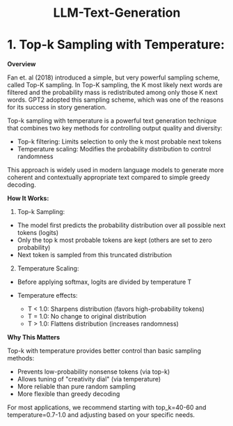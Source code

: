 <h1 align="center">LLM-Text-Generation</h1>

# **1. Top-k Sampling with Temperature:**
**Overview**

Fan et. al (2018) introduced a simple, but very powerful sampling scheme, called Top-K sampling. In Top-K sampling, the K most likely next words are filtered and the probability mass is redistributed among only those K next words. GPT2 adopted this sampling scheme, which was one of the reasons for its success in story generation.

Top-k sampling with temperature is a powerful text generation technique that combines two key methods for controlling output quality and diversity:

- Top-k filtering: Limits selection to only the k most probable next tokens
- Temperature scaling: Modifies the probability distribution to control randomness

This approach is widely used in modern language models to generate more coherent and contextually appropriate text compared to simple greedy decoding.

**How It Works:**
1. Top-k Sampling:
  - The model first predicts the probability distribution over all possible next tokens (logits)
  - Only the top k most probable tokens are kept (others are set to zero probability)
  - Next token is sampled from this truncated distribution

2. Temperature Scaling:
- Before applying softmax, logits are divided by temperature T

- Temperature effects:
    - T < 1.0: Sharpens distribution (favors high-probability tokens)
    - T = 1.0: No change to original distribution
    - T > 1.0: Flattens distribution (increases randomness)

**Why This Matters**

Top-k with temperature provides better control than basic sampling methods:

- Prevents low-probability nonsense tokens (via top-k)
- Allows tuning of "creativity dial" (via temperature)
- More reliable than pure random sampling
- More flexible than greedy decoding

For most applications, we recommend starting with top_k=40-60 and temperature=0.7-1.0 and adjusting based on your specific needs.

   
